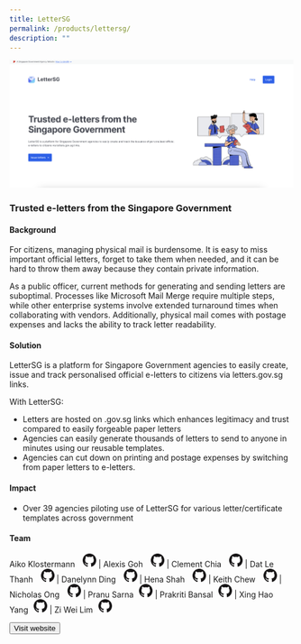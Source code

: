 ```yaml
---
title: LetterSG
permalink: /products/lettersg/
description: ""
---
```

![](/images/lettersg.png)

### Trusted e-letters from the Singapore Government

#### Background 

For citizens, managing physical mail is burdensome. It is easy to miss important official letters, forget to take them when needed, and it can be hard to throw them away because they contain private information.

As a public officer, current methods for generating and sending letters are suboptimal. Processes like Microsoft Mail Merge require multiple steps, while other enterprise systems involve extended turnaround times when collaborating with vendors. Additionally, physical mail comes with postage expenses and lacks the ability to track letter readability.


#### Solution
LetterSG is a platform for Singapore Government agencies to easily create, issue and track personalised official e-letters to citizens via letters.gov.sg links. 

With LetterSG:
* Letters are hosted on .gov.sg links which enhances legitimacy and trust compared to easily forgeable paper letters
* Agencies can easily generate thousands of letters to send to anyone in minutes using our reusable templates.
* Agencies can cut down on printing and postage expenses by switching from paper letters to e-letters.


#### Impact
* Over 39 agencies piloting use of LetterSG for various letter/certificate templates across government


#### Team

Aiko Klostermann <a href="https://github.com/AikoPath" style="display: inline-block; width: 24px; height: 24px; margin-bottom: -5px; margin-left: 10px;">
    <img border="0" alt="Github account" src="/images/Github-Mark-32px.png">
</a> | Alexis Goh <a href="https://github.com/gweiying" style="display: inline-block; width: 24px; height: 24px; margin-bottom: -5px; margin-left: 10px;">
    <img border="0" alt="Github account" src="/images/Github-Mark-32px.png">
</a> | Clement Chia <a href="https://github.com/clementcht" style="display: inline-block; width: 24px; height: 24px; margin-bottom: -5px; margin-left: 10px;">
    <img border="0" alt="Github account" src="/images/Github-Mark-32px.png">
</a> |  Dat Le Thanh <a href="https://github.com/thanhdatle" style="display: inline-block; width: 24px; height: 24px; margin-bottom: -5px; margin-left: 10px;">
    <img border="0" alt="Github account" src="/images/Github-Mark-32px.png">
</a> | Danelynn Ding <a href="https://github.com/ddanelynn" style="display: inline-block; width: 24px; height: 24px; margin-bottom: -5px; margin-left: 10px;">
    <img border="0" alt="Github account" src="/images/Github-Mark-32px.png">
</a> | Hena Shah <a href="" style="display: inline-block; width: 24px; height: 24px; margin-bottom: -5px; margin-left: 10px;">
    <img border="0" alt="Github account" src="/images/Github-Mark-32px.png">
</a> | Keith Chew <a href="https://github.com/disKeith" style="display: inline-block; width: 24px; height: 24px; margin-bottom: -5px; margin-left: 10px;">
    <img border="0" alt="Github account" src="/images/Github-Mark-32px.png">
</a> | Nicholas Ong <a href="https://github.com/oversparkling" style="display: inline-block; width: 24px; height: 24px; margin-bottom: -5px; margin-left: 10px;">
    <img border="0" alt="Github account" src="/images/Github-Mark-32px.png">
</a> | Pranu Sarna<a href="" style="display: inline-block; width: 24px; height: 24px; margin-bottom: -5px; margin-left: 10px;">
    <img border="0" alt="Github account" src="/images/Github-Mark-32px.png">
</a> | Prakriti Bansal<a href="https://github.com/PikkaPikkachu" style="display: inline-block; width: 24px; height: 24px; margin-bottom: -5px; margin-left: 10px;">
    <img border="0" alt="Github account" src="/images/Github-Mark-32px.png">
</a> | Xing Hao Yang<a href="https://github.com/YangXingHao96" style="display: inline-block; width: 24px; height: 24px; margin-bottom: -5px; margin-left: 10px;">
    <img border="0" alt="Github account" src="/images/Github-Mark-32px.png">
</a> | Zi Wei Lim<a href="https://github.com/halfwhole" style="display: inline-block; width: 24px; height: 24px; margin-bottom: -5px; margin-left: 10px;">
    <img border="0" alt="Github account" src="/images/Github-Mark-32px.png">
</a> 



<a href="https://letters.gov.sg/" target="_blank">
    <button class="bp-button is-secondary is-medium has-text-white is-uppercase search-button">
        Visit website
    </button>
</a>